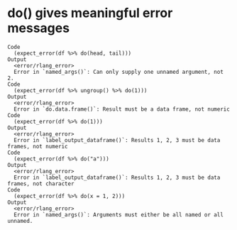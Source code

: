 # do() gives meaningful error messages

    Code
      (expect_error(df %>% do(head, tail)))
    Output
      <error/rlang_error>
      Error in `named_args()`: Can only supply one unnamed argument, not 2.
    Code
      (expect_error(df %>% ungroup() %>% do(1)))
    Output
      <error/rlang_error>
      Error in `do.data.frame()`: Result must be a data frame, not numeric
    Code
      (expect_error(df %>% do(1)))
    Output
      <error/rlang_error>
      Error in `label_output_dataframe()`: Results 1, 2, 3 must be data frames, not numeric
    Code
      (expect_error(df %>% do("a")))
    Output
      <error/rlang_error>
      Error in `label_output_dataframe()`: Results 1, 2, 3 must be data frames, not character
    Code
      (expect_error(df %>% do(x = 1, 2)))
    Output
      <error/rlang_error>
      Error in `named_args()`: Arguments must either be all named or all unnamed.

